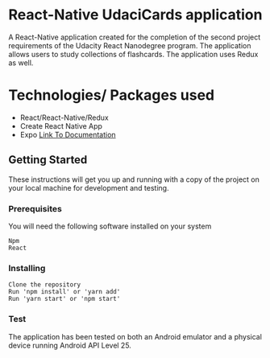 # React-Native UdaciCards application
A React-Native application created for the completion of the second project requirements of the Udacity React Nanodegree program. The application allows users to study collections of flashcards. The application uses Redux as well.

# Technologies/ Packages used
- React/React-Native/Redux
- Create React Native App
- Expo [Link To Documentation](https://docs.expo.io/versions/latest/index.html)

## Getting Started
These instructions will get you up and running with a copy of the project on your local machine for development and testing.

### Prerequisites
You will need the following software installed on your system
```
Npm
React
```

### Installing
```
Clone the repository
Run 'npm install' or 'yarn add'
Run 'yarn start' or 'npm start'
```

### Test
The application has been tested on both an Android emulator and a physical device running Android API Level 25.
